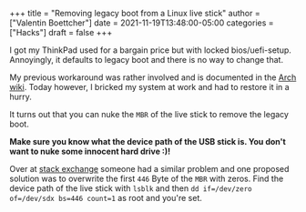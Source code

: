 +++
title = "Removing legacy boot from a Linux live stick"
author = ["Valentin Boettcher"]
date = 2021-11-19T13:48:00-05:00
categories = ["Hacks"]
draft = false
+++

I got my ThinkPad used for a bargain price but with locked
bios/uefi-setup. Annoyingly, it defaults to legacy boot and there is no
way to change that.

My previous workaround was rather involved and is documented in the
[Arch wiki](https://wiki.archlinux.org/title/Lenovo_ThinkPad_T470#UEFI_boot). Today however, I bricked my system at work and had to
restore it in a hurry.

It turns out that you can nuke the `MBR` of the live stick to remove
the legacy boot.

****Make sure you know what the device path of the USB stick is. You
  don't want to nuke some innocent hard drive :)!****

Over at [stack exchange](https://askubuntu.com/questions/1100086/removing-extra-option-from-boot-manager-in-legacy-mode-after-deleting-ubuntu) someone had a similar problem and one proposed
solution was to overwrite the first `446` Byte of the `MBR` with
zeros.  Find the device path of the live stick with `lsblk` and then
`dd if=/dev/zero of=/dev/sdx bs=446 count=1` as root and you're set.

